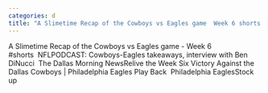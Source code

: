 ```yaml
---
categories: d
title: "A Slimetime Recap of the Cowboys vs Eagles game  Week 6 shorts  NFL"
---
```

A Slimetime Recap of the Cowboys vs Eagles game - Week 6 #shorts&nbsp;&nbsp;NFLPODCAST: Cowboys-Eagles takeaways, interview with Ben DiNucci&nbsp;&nbsp;The Dallas Morning NewsRelive the Week Six Victory Against the Dallas Cowboys | Philadelphia Eagles Play Back&nbsp;&nbsp;Philadelphia EaglesStock up